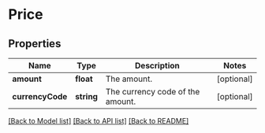 # Price

## Properties
Name | Type | Description | Notes
------------ | ------------- | ------------- | -------------
**amount** | **float** | The amount. | [optional] 
**currencyCode** | **string** | The currency code of the amount. | [optional] 

[[Back to Model list]](../README.md#documentation-for-models) [[Back to API list]](../README.md#documentation-for-api-endpoints) [[Back to README]](../README.md)


